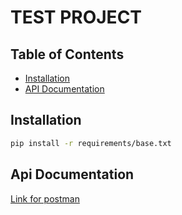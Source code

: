 # TEST PROJECT

## Table of Contents

- [Installation](#installation)
- [API Documentation](#api-doc)

## Installation

```bash
pip install -r requirements/base.txt
```

## Api Documentation

[Link for postman](#[api-documentation](https://interstellar-space-320739.postman.co/workspace/Team-Workspace~693aea44-e009-4f5d-8574-cd43bf1741b4/collection/25971013-67784144-57ab-4049-8bd4-9c3b809b9972?action=share&creator=25971013)https://interstellar-space-320739.postman.co/workspace/Team-Workspace~693aea44-e009-4f5d-8574-cd43bf1741b4/collection/25971013-67784144-57ab-4049-8bd4-9c3b809b9972?action=share&creator=25971013)
